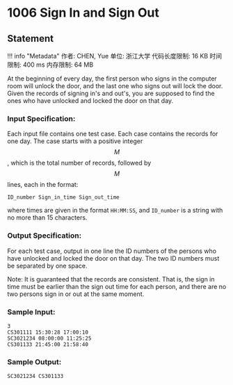 
# 1006 Sign In and Sign Out

## Statement

!!! info "Metadata"
    作者: CHEN, Yue
    单位: 浙江大学
    代码长度限制: 16 KB
    时间限制: 400 ms
    内存限制: 64 MB

At the beginning of every day, the first person who signs in the computer room will unlock the door, and the last one who signs out will lock the door.  Given the records of signing in's and out's, you are supposed to find the ones who have unlocked and locked the door on that day.

### Input Specification:

Each input file contains one test case. Each case contains the records for one day.  The case starts with a positive integer $$M$$, which is the total number of records, followed by $$M$$ lines, each in the format:
```
ID_number Sign_in_time Sign_out_time
```

where times are given in the format `HH:MM:SS`, and `ID_number` is a string with no more than 15 characters.

### Output Specification:

For each test case, output in one line the ID numbers of the persons who have unlocked and locked the door on that day.  The two ID numbers must be separated by one space.

Note:  It is guaranteed that the records are consistent.  That is, the sign in time must be earlier than the sign out time for each person, and there are no two persons sign in or out at the same moment.

### Sample Input:
```plaintext
3
CS301111 15:30:28 17:00:10
SC3021234 08:00:00 11:25:25
CS301133 21:45:00 21:58:40
```

### Sample Output:
```plaintext
SC3021234 CS301133
```


